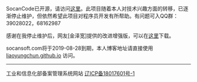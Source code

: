SocanCode已开源，请访问[这里](https://github.com/liaoyungchun/SocanCode7)。此项目随着本人对技术兴趣方面的转移，已逐渐停止维护，但依然希望此项目对程序员开发有所帮助。有问题可入QQ群：39028022，68162987

感谢在我停止维护后，网友[金泽宽]提供的改进增强版，可以在[这里](https://pan.baidu.com/s/1skHMeF7)下载。

socansoft.com将于2019-08-28到期，本人博客地址请直接使用 [liaoyungchun.github.io]( http://liaoyungchun.github.io/) 访问。
<hr />
工业和信息化部备案管理系统网站 <a href="http://beian.miit.gov.cn/" target="_blank">辽ICP备18017601号-1</a>
